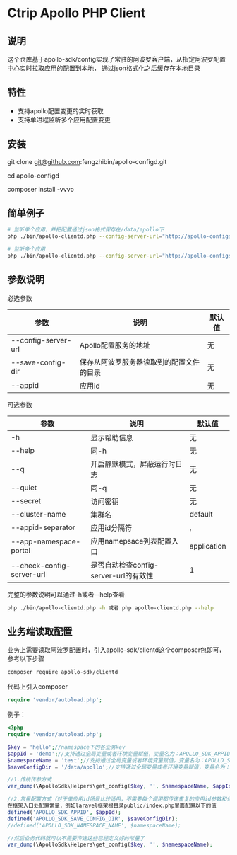 Ctrip Apollo PHP Client
=======================
## 说明
这个仓库基于apollo-sdk/config实现了常驻的阿波罗客户端，从指定阿波罗配置中心实时拉取应用的配置到本地，
通过json格式化之后缓存在本地目录

## 特性
- 支持apollo配置变更的实时获取
- 支持单进程监听多个应用配置变更

## 安装
git clone git@github.com:fengzhibin/apollo-configd.git

cd apollo-configd

composer install -vvvo

## 简单例子
```bash
# 监听单个应用，并把配置通过json格式保存在/data/apollo下
php ./bin/apollo-clientd.php --config-server-url="http://apollo-configserver.demo.com" --appid="demo" --save-config-dir="/data/apollo"

# 监听多个应用
php ./bin/apollo-clientd.php --config-server-url="http://apollo-configserver.demo.com" --appid="demo1,demo2,demo3" --save-config-dir="/data/apollo"
```

## 参数说明
必选参数

|  参数   | 说明  | 默认值  |
|  ----  | ----  | ----  |
| --config-server-url  | Apollo配置服务的地址| 无 |
| --save-config-dir  | 保存从阿波罗服务器读取到的配置文件的目录| 无 |
| --appid   | 应用id | 无 |

可选参数

| 参数                       | 说明                        |默认值|
| ----                      | ----                        |----|
| -h                        | 显示帮助信息                  |无|
| --help                    | 同-h                        |无|
| --q                       | 开启静默模式，屏蔽运行时日志    |无|
| --quiet                   | 同-q                        |无|
| --secret                  | 访问密钥                     |无|
| --cluster-name            | 集群名                      |default|
| --appid-separator         | 应用id分隔符                 |,|
| --app-namespace-portal    | 应用namepsace列表配置入口     |application|
| --check-config-server-url | 是否自动检查config-server-url的有效性     |1|

完整的参数说明可以通过-h或者--help查看
```bash
php ./bin/apollo-clientd.php -h 或者 php apollo-clientd.php --help
```

## 业务端读取配置
业务上需要读取阿波罗配置时，引入apollo-sdk/clientd这个composer包即可，参考以下步骤
```bash
composer require apollo-sdk/clientd
```

代码上引入composer
```php
require 'vendor/autoload.php';
```

例子：
```php
<?php
require 'vendor/autoload.php';

$key = 'hello';//namespace下的各业务key
$appId = 'demo';//支持通过全局变量或者环境变量赋值，变量名为：APOLLO_SDK_APPID
$namespaceName = 'test';//支持通过全局变量或者环境变量赋值，变量名为：APOLLO_SDK_NAMESPACE_NAME
$saveConfigDir = '/data/apollo';//支持通过全局变量或者环境变量赋值，变量名为：APOLLO_SDK_SAVE_CONFIG_DIR

//1.传统传参方式
var_dump(\ApolloSdk\Helpers\get_config($key, '', $namespaceName, $appId, $saveConfigDir));

//2.常量配置方式（对于单应用id场景比较适用，不需要每个调用都传递重复的应用id参数和保存配置目录参数）
在框架入口处配置常量，例如laravel框架根目录public/index.php里面配置以下的值
defined('APOLLO_SDK_APPID', $appId);
defined('APOLLO_SDK_SAVE_CONFIG_DIR', $saveConfigDir);
//defined('APOLLO_SDK_NAMESPACE_NAME', $namespaceName);

//然后业务代码就可以不需要传递这些已经定义好的常量了
var_dump(\ApolloSdk\Helpers\get_config($key, '', $namespaceName);

